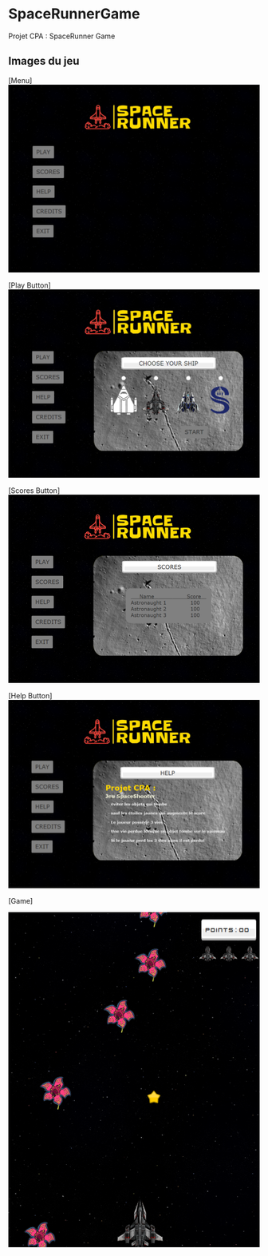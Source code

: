 # SpaceRunnerGame
Projet CPA : SpaceRunner Game 

## Images du jeu 
[Menu]
![alt text](https://github.com/JoumanaD/SpaceRunner/blob/main/src/resources/screenshots/1-menu.png)

[Play Button]
![alt text](https://github.com/JoumanaD/SpaceRunner/blob/main/src/resources/screenshots/2-buttonPlay.png)

[Scores Button]
![alt text](https://github.com/JoumanaD/SpaceRunner/blob/main/src/resources/screenshots/3-buttonScores.png)

[Help Button]
![alt text](https://github.com/JoumanaD/SpaceRunner/blob/main/src/resources/screenshots/4-buttonHelp.png)

[Game]

![alt text](https://github.com/JoumanaD/SpaceRunner/blob/main/src/resources/screenshots/6-Jeu.png)
